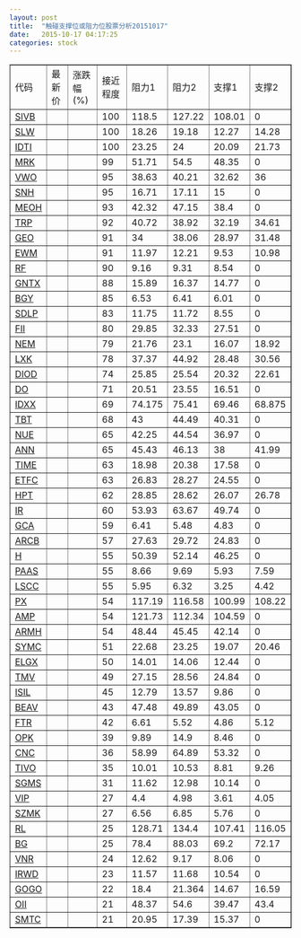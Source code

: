 ```yaml
---
layout: post
title:  "触碰支撑位或阻力位股票分析20151017"
date:   2015-10-17 04:17:25
categories: stock
---
```

<script type="text/javascript">
var stockList = []
stockList.push('gb_sivb');
stockList.push('gb_slw');
stockList.push('gb_idti');
stockList.push('gb_mrk');
stockList.push('gb_vwo');
stockList.push('gb_snh');
stockList.push('gb_meoh');
stockList.push('gb_trp');
stockList.push('gb_geo');
stockList.push('gb_ewm');
stockList.push('gb_rf');
stockList.push('gb_gntx');
stockList.push('gb_bgy');
stockList.push('gb_sdlp');
stockList.push('gb_fii');
stockList.push('gb_nem');
stockList.push('gb_lxk');
stockList.push('gb_diod');
stockList.push('gb_do');
stockList.push('gb_idxx');
stockList.push('gb_tbt');
stockList.push('gb_nue');
stockList.push('gb_ann');
stockList.push('gb_time');
stockList.push('gb_etfc');
stockList.push('gb_hpt');
stockList.push('gb_ir');
stockList.push('gb_gca');
stockList.push('gb_arcb');
stockList.push('gb_h');
stockList.push('gb_paas');
stockList.push('gb_lscc');
stockList.push('gb_px');
stockList.push('gb_amp');
stockList.push('gb_armh');
stockList.push('gb_symc');
stockList.push('gb_elgx');
stockList.push('gb_tmv');
stockList.push('gb_isil');
stockList.push('gb_beav');
stockList.push('gb_ftr');
stockList.push('gb_opk');
stockList.push('gb_cnc');
stockList.push('gb_tivo');
stockList.push('gb_sgms');
stockList.push('gb_vip');
stockList.push('gb_szmk');
stockList.push('gb_rl');
stockList.push('gb_bg');
stockList.push('gb_vnr');
stockList.push('gb_irwd');
stockList.push('gb_gogo');
stockList.push('gb_oii');
stockList.push('gb_smtc');
</script>
<table border="1">
 <tr>
 <td>代码</td>
 <td>最新价</td>
 <td>涨跌幅(%)</td>
 <td>接近程度</td>
 <td>阻力1</td>
 <td>阻力2</td>
 <td>支撑1</td>
 <td>支撑2</td>
</tr>
  <tr id="sivb" class="red">
  <td><a href="http://stock.finance.sina.com.cn/usstock/quotes/SIVB.html" target="_blank">SIVB</a></td><td></td><td></td><td>100</td><td>118.5</td><td>127.22</td><td>108.01</td><td>0</td></tr>
  <tr id="slw" class="green">
  <td><a href="http://stock.finance.sina.com.cn/usstock/quotes/SLW.html" target="_blank">SLW</a></td><td></td><td></td><td>100</td><td>18.26</td><td>19.18</td><td>12.27</td><td>14.28</td></tr>
  <tr id="idti" class="red">
  <td><a href="http://stock.finance.sina.com.cn/usstock/quotes/IDTI.html" target="_blank">IDTI</a></td><td></td><td></td><td>100</td><td>23.25</td><td>24</td><td>20.09</td><td>21.73</td></tr>
  <tr id="mrk" class="red">
  <td><a href="http://stock.finance.sina.com.cn/usstock/quotes/MRK.html" target="_blank">MRK</a></td><td></td><td></td><td>99</td><td>51.71</td><td>54.5</td><td>48.35</td><td>0</td></tr>
  <tr id="vwo" class="green">
  <td><a href="http://stock.finance.sina.com.cn/usstock/quotes/VWO.html" target="_blank">VWO</a></td><td></td><td></td><td>95</td><td>38.63</td><td>40.21</td><td>32.62</td><td>36</td></tr>
  <tr id="snh" class="red">
  <td><a href="http://stock.finance.sina.com.cn/usstock/quotes/SNH.html" target="_blank">SNH</a></td><td></td><td></td><td>95</td><td>16.71</td><td>17.11</td><td>15</td><td>0</td></tr>
  <tr id="meoh" class="red">
  <td><a href="http://stock.finance.sina.com.cn/usstock/quotes/MEOH.html" target="_blank">MEOH</a></td><td></td><td></td><td>93</td><td>42.32</td><td>47.15</td><td>38.4</td><td>0</td></tr>
  <tr id="trp" class="green">
  <td><a href="http://stock.finance.sina.com.cn/usstock/quotes/TRP.html" target="_blank">TRP</a></td><td></td><td></td><td>92</td><td>40.72</td><td>38.92</td><td>32.19</td><td>34.61</td></tr>
  <tr id="geo" class="green">
  <td><a href="http://stock.finance.sina.com.cn/usstock/quotes/GEO.html" target="_blank">GEO</a></td><td></td><td></td><td>91</td><td>34</td><td>38.06</td><td>28.97</td><td>31.48</td></tr>
  <tr id="ewm" class="green">
  <td><a href="http://stock.finance.sina.com.cn/usstock/quotes/EWM.html" target="_blank">EWM</a></td><td></td><td></td><td>91</td><td>11.97</td><td>12.21</td><td>9.53</td><td>10.98</td></tr>
  <tr id="rf" class="red">
  <td><a href="http://stock.finance.sina.com.cn/usstock/quotes/RF.html" target="_blank">RF</a></td><td></td><td></td><td>90</td><td>9.16</td><td>9.31</td><td>8.54</td><td>0</td></tr>
  <tr id="gntx" class="red">
  <td><a href="http://stock.finance.sina.com.cn/usstock/quotes/GNTX.html" target="_blank">GNTX</a></td><td></td><td></td><td>88</td><td>15.89</td><td>16.37</td><td>14.77</td><td>0</td></tr>
  <tr id="bgy" class="red">
  <td><a href="http://stock.finance.sina.com.cn/usstock/quotes/BGY.html" target="_blank">BGY</a></td><td></td><td></td><td>85</td><td>6.53</td><td>6.41</td><td>6.01</td><td>0</td></tr>
  <tr id="sdlp" class="red">
  <td><a href="http://stock.finance.sina.com.cn/usstock/quotes/SDLP.html" target="_blank">SDLP</a></td><td></td><td></td><td>83</td><td>11.75</td><td>11.72</td><td>8.55</td><td>0</td></tr>
  <tr id="fii" class="green">
  <td><a href="http://stock.finance.sina.com.cn/usstock/quotes/FII.html" target="_blank">FII</a></td><td></td><td></td><td>80</td><td>29.85</td><td>32.33</td><td>27.51</td><td>0</td></tr>
  <tr id="nem" class="green">
  <td><a href="http://stock.finance.sina.com.cn/usstock/quotes/NEM.html" target="_blank">NEM</a></td><td></td><td></td><td>79</td><td>21.76</td><td>23.1</td><td>16.07</td><td>18.92</td></tr>
  <tr id="lxk" class="green">
  <td><a href="http://stock.finance.sina.com.cn/usstock/quotes/LXK.html" target="_blank">LXK</a></td><td></td><td></td><td>78</td><td>37.37</td><td>44.92</td><td>28.48</td><td>30.56</td></tr>
  <tr id="diod" class="green">
  <td><a href="http://stock.finance.sina.com.cn/usstock/quotes/DIOD.html" target="_blank">DIOD</a></td><td></td><td></td><td>74</td><td>25.85</td><td>25.54</td><td>20.32</td><td>22.61</td></tr>
  <tr id="do" class="red">
  <td><a href="http://stock.finance.sina.com.cn/usstock/quotes/DO.html" target="_blank">DO</a></td><td></td><td></td><td>71</td><td>20.51</td><td>23.55</td><td>16.51</td><td>0</td></tr>
  <tr id="idxx" class="red">
  <td><a href="http://stock.finance.sina.com.cn/usstock/quotes/IDXX.html" target="_blank">IDXX</a></td><td></td><td></td><td>69</td><td>74.175</td><td>75.41</td><td>69.46</td><td>68.875</td></tr>
  <tr id="tbt" class="red">
  <td><a href="http://stock.finance.sina.com.cn/usstock/quotes/TBT.html" target="_blank">TBT</a></td><td></td><td></td><td>68</td><td>43</td><td>44.49</td><td>40.31</td><td>0</td></tr>
  <tr id="nue" class="red">
  <td><a href="http://stock.finance.sina.com.cn/usstock/quotes/NUE.html" target="_blank">NUE</a></td><td></td><td></td><td>65</td><td>42.25</td><td>44.54</td><td>36.97</td><td>0</td></tr>
  <tr id="ann" class="red">
  <td><a href="http://stock.finance.sina.com.cn/usstock/quotes/ANN.html" target="_blank">ANN</a></td><td></td><td></td><td>65</td><td>45.43</td><td>46.13</td><td>38</td><td>41.99</td></tr>
  <tr id="time" class="red">
  <td><a href="http://stock.finance.sina.com.cn/usstock/quotes/TIME.html" target="_blank">TIME</a></td><td></td><td></td><td>63</td><td>18.98</td><td>20.38</td><td>17.58</td><td>0</td></tr>
  <tr id="etfc" class="red">
  <td><a href="http://stock.finance.sina.com.cn/usstock/quotes/ETFC.html" target="_blank">ETFC</a></td><td></td><td></td><td>63</td><td>26.83</td><td>28.27</td><td>24.55</td><td>0</td></tr>
  <tr id="hpt" class="red">
  <td><a href="http://stock.finance.sina.com.cn/usstock/quotes/HPT.html" target="_blank">HPT</a></td><td></td><td></td><td>62</td><td>28.85</td><td>28.62</td><td>26.07</td><td>26.78</td></tr>
  <tr id="ir" class="red">
  <td><a href="http://stock.finance.sina.com.cn/usstock/quotes/IR.html" target="_blank">IR</a></td><td></td><td></td><td>60</td><td>53.93</td><td>63.67</td><td>49.74</td><td>0</td></tr>
  <tr id="gca" class="green">
  <td><a href="http://stock.finance.sina.com.cn/usstock/quotes/GCA.html" target="_blank">GCA</a></td><td></td><td></td><td>59</td><td>6.41</td><td>5.48</td><td>4.83</td><td>0</td></tr>
  <tr id="arcb" class="red">
  <td><a href="http://stock.finance.sina.com.cn/usstock/quotes/ARCB.html" target="_blank">ARCB</a></td><td></td><td></td><td>57</td><td>27.63</td><td>29.72</td><td>24.83</td><td>0</td></tr>
  <tr id="h" class="red">
  <td><a href="http://stock.finance.sina.com.cn/usstock/quotes/H.html" target="_blank">H</a></td><td></td><td></td><td>55</td><td>50.39</td><td>52.14</td><td>46.25</td><td>0</td></tr>
  <tr id="paas" class="red">
  <td><a href="http://stock.finance.sina.com.cn/usstock/quotes/PAAS.html" target="_blank">PAAS</a></td><td></td><td></td><td>55</td><td>8.66</td><td>9.69</td><td>5.93</td><td>7.59</td></tr>
  <tr id="lscc" class="green">
  <td><a href="http://stock.finance.sina.com.cn/usstock/quotes/LSCC.html" target="_blank">LSCC</a></td><td></td><td></td><td>55</td><td>5.95</td><td>6.32</td><td>3.25</td><td>4.42</td></tr>
  <tr id="px" class="green">
  <td><a href="http://stock.finance.sina.com.cn/usstock/quotes/PX.html" target="_blank">PX</a></td><td></td><td></td><td>54</td><td>117.19</td><td>116.58</td><td>100.99</td><td>108.22</td></tr>
  <tr id="amp" class="red">
  <td><a href="http://stock.finance.sina.com.cn/usstock/quotes/AMP.html" target="_blank">AMP</a></td><td></td><td></td><td>54</td><td>121.73</td><td>112.34</td><td>104.59</td><td>0</td></tr>
  <tr id="armh" class="red">
  <td><a href="http://stock.finance.sina.com.cn/usstock/quotes/ARMH.html" target="_blank">ARMH</a></td><td></td><td></td><td>54</td><td>48.44</td><td>45.45</td><td>42.14</td><td>0</td></tr>
  <tr id="symc" class="green">
  <td><a href="http://stock.finance.sina.com.cn/usstock/quotes/SYMC.html" target="_blank">SYMC</a></td><td></td><td></td><td>51</td><td>22.68</td><td>23.25</td><td>19.07</td><td>20.46</td></tr>
  <tr id="elgx" class="red">
  <td><a href="http://stock.finance.sina.com.cn/usstock/quotes/ELGX.html" target="_blank">ELGX</a></td><td></td><td></td><td>50</td><td>14.01</td><td>14.06</td><td>12.44</td><td>0</td></tr>
  <tr id="tmv" class="red">
  <td><a href="http://stock.finance.sina.com.cn/usstock/quotes/TMV.html" target="_blank">TMV</a></td><td></td><td></td><td>49</td><td>27.15</td><td>28.56</td><td>24.84</td><td>0</td></tr>
  <tr id="isil" class="red">
  <td><a href="http://stock.finance.sina.com.cn/usstock/quotes/ISIL.html" target="_blank">ISIL</a></td><td></td><td></td><td>45</td><td>12.79</td><td>13.57</td><td>9.86</td><td>0</td></tr>
  <tr id="beav" class="green">
  <td><a href="http://stock.finance.sina.com.cn/usstock/quotes/BEAV.html" target="_blank">BEAV</a></td><td></td><td></td><td>43</td><td>47.48</td><td>49.89</td><td>43.05</td><td>0</td></tr>
  <tr id="ftr" class="green">
  <td><a href="http://stock.finance.sina.com.cn/usstock/quotes/FTR.html" target="_blank">FTR</a></td><td></td><td></td><td>42</td><td>6.61</td><td>5.52</td><td>4.86</td><td>5.12</td></tr>
  <tr id="opk" class="red">
  <td><a href="http://stock.finance.sina.com.cn/usstock/quotes/OPK.html" target="_blank">OPK</a></td><td></td><td></td><td>39</td><td>9.89</td><td>14.9</td><td>8.46</td><td>0</td></tr>
  <tr id="cnc" class="red">
  <td><a href="http://stock.finance.sina.com.cn/usstock/quotes/CNC.html" target="_blank">CNC</a></td><td></td><td></td><td>36</td><td>58.99</td><td>64.89</td><td>53.32</td><td>0</td></tr>
  <tr id="tivo" class="green">
  <td><a href="http://stock.finance.sina.com.cn/usstock/quotes/TIVO.html" target="_blank">TIVO</a></td><td></td><td></td><td>35</td><td>10.01</td><td>10.53</td><td>8.81</td><td>9.26</td></tr>
  <tr id="sgms" class="red">
  <td><a href="http://stock.finance.sina.com.cn/usstock/quotes/SGMS.html" target="_blank">SGMS</a></td><td></td><td></td><td>31</td><td>11.62</td><td>12.98</td><td>10.14</td><td>0</td></tr>
  <tr id="vip" class="green">
  <td><a href="http://stock.finance.sina.com.cn/usstock/quotes/VIP.html" target="_blank">VIP</a></td><td></td><td></td><td>27</td><td>4.4</td><td>4.98</td><td>3.61</td><td>4.05</td></tr>
  <tr id="szmk" class="red">
  <td><a href="http://stock.finance.sina.com.cn/usstock/quotes/SZMK.html" target="_blank">SZMK</a></td><td></td><td></td><td>27</td><td>6.56</td><td>6.85</td><td>5.76</td><td>0</td></tr>
  <tr id="rl" class="green">
  <td><a href="http://stock.finance.sina.com.cn/usstock/quotes/RL.html" target="_blank">RL</a></td><td></td><td></td><td>25</td><td>128.71</td><td>134.4</td><td>107.41</td><td>116.05</td></tr>
  <tr id="bg" class="red">
  <td><a href="http://stock.finance.sina.com.cn/usstock/quotes/BG.html" target="_blank">BG</a></td><td></td><td></td><td>25</td><td>78.4</td><td>88.03</td><td>69.2</td><td>72.17</td></tr>
  <tr id="vnr" class="red">
  <td><a href="http://stock.finance.sina.com.cn/usstock/quotes/VNR.html" target="_blank">VNR</a></td><td></td><td></td><td>24</td><td>12.62</td><td>9.17</td><td>8.06</td><td>0</td></tr>
  <tr id="irwd" class="red">
  <td><a href="http://stock.finance.sina.com.cn/usstock/quotes/IRWD.html" target="_blank">IRWD</a></td><td></td><td></td><td>23</td><td>11.57</td><td>11.68</td><td>10.54</td><td>0</td></tr>
  <tr id="gogo" class="green">
  <td><a href="http://stock.finance.sina.com.cn/usstock/quotes/GOGO.html" target="_blank">GOGO</a></td><td></td><td></td><td>22</td><td>18.4</td><td>21.364</td><td>14.67</td><td>16.59</td></tr>
  <tr id="oii" class="red">
  <td><a href="http://stock.finance.sina.com.cn/usstock/quotes/OII.html" target="_blank">OII</a></td><td></td><td></td><td>21</td><td>48.37</td><td>54.6</td><td>39.47</td><td>43.4</td></tr>
  <tr id="smtc" class="red">
  <td><a href="http://stock.finance.sina.com.cn/usstock/quotes/SMTC.html" target="_blank">SMTC</a></td><td></td><td></td><td>21</td><td>20.95</td><td>17.39</td><td>15.37</td><td>0</td></tr>
</table>
